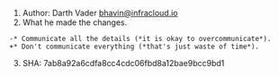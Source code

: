 1. Author: Darth Vader <bhavin@infracloud.io>
2. What he made the changes.
```
-* Communicate all the details (*it is okay to overcommunicate*).
+* Don't communicate everything (*that's just waste of time*).
```
3. SHA: 7ab8a92a6cdfa8cc4cdc06fbd8a12bae9bcc9bd1
